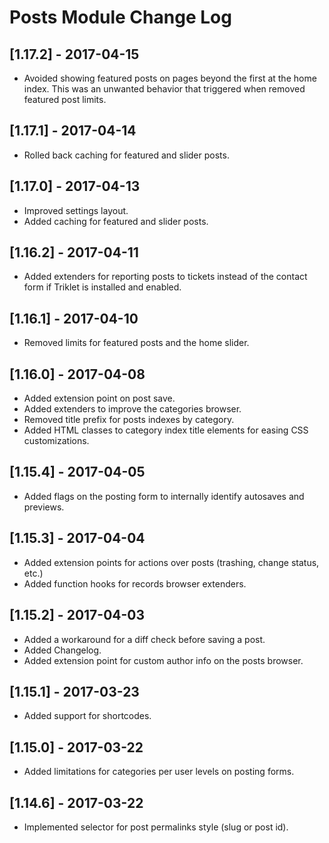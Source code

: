 
# Posts Module Change Log

## [1.17.2] - 2017-04-15

- Avoided showing featured posts on pages beyond the first at the home index.
  This was an unwanted behavior that triggered when removed featured post limits.

## [1.17.1] - 2017-04-14

- Rolled back caching for featured and slider posts.

## [1.17.0] - 2017-04-13

- Improved settings layout.
- Added caching for featured and slider posts.

## [1.16.2] - 2017-04-11

- Added extenders for reporting posts to tickets instead of the contact form
  if Triklet is installed and enabled.

## [1.16.1] - 2017-04-10

- Removed limits for featured posts and the home slider.

## [1.16.0] - 2017-04-08

- Added extension point on post save.
- Added extenders to improve the categories browser.
- Removed title prefix for posts indexes by category.
- Added HTML classes to category index title elements for easing CSS customizations.

## [1.15.4] - 2017-04-05

- Added flags on the posting form to internally identify autosaves and previews.

## [1.15.3] - 2017-04-04

- Added extension points for actions over posts (trashing, change status, etc.)
- Added function hooks for records browser extenders.

## [1.15.2] - 2017-04-03

- Added a workaround for a diff check before saving a post.
- Added Changelog.
- Added extension point for custom author info on the posts browser.

## [1.15.1] - 2017-03-23

- Added support for shortcodes.

## [1.15.0] - 2017-03-22

- Added limitations for categories per user levels on posting forms.

## [1.14.6] - 2017-03-22

- Implemented selector for post permalinks style (slug or post id).
